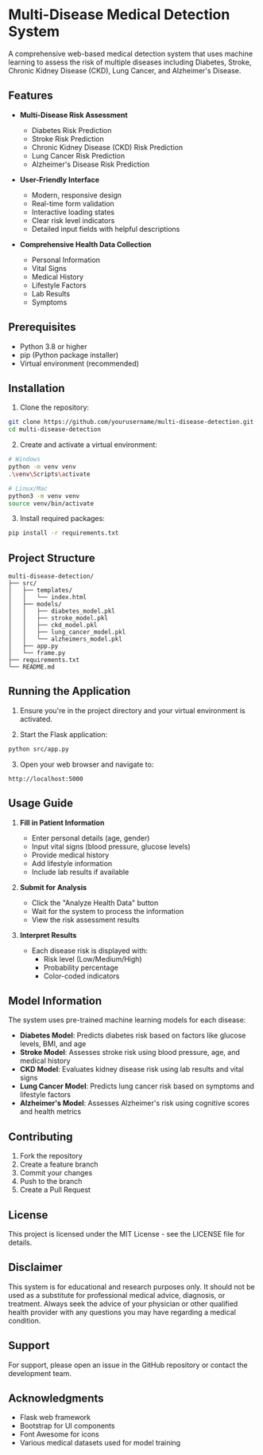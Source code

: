 # Multi-Disease Medical Detection System

A comprehensive web-based medical detection system that uses machine learning to assess the risk of multiple diseases including Diabetes, Stroke, Chronic Kidney Disease (CKD), Lung Cancer, and Alzheimer's Disease.

## Features

- **Multi-Disease Risk Assessment**
  - Diabetes Risk Prediction
  - Stroke Risk Prediction
  - Chronic Kidney Disease (CKD) Risk Prediction
  - Lung Cancer Risk Prediction
  - Alzheimer's Disease Risk Prediction

- **User-Friendly Interface**
  - Modern, responsive design
  - Real-time form validation
  - Interactive loading states
  - Clear risk level indicators
  - Detailed input fields with helpful descriptions

- **Comprehensive Health Data Collection**
  - Personal Information
  - Vital Signs
  - Medical History
  - Lifestyle Factors
  - Lab Results
  - Symptoms

## Prerequisites

- Python 3.8 or higher
- pip (Python package installer)
- Virtual environment (recommended)

## Installation

1. Clone the repository:
```bash
git clone https://github.com/yourusername/multi-disease-detection.git
cd multi-disease-detection
```

2. Create and activate a virtual environment:
```bash
# Windows
python -m venv venv
.\venv\Scripts\activate

# Linux/Mac
python3 -m venv venv
source venv/bin/activate
```

3. Install required packages:
```bash
pip install -r requirements.txt
```

## Project Structure

```
multi-disease-detection/
├── src/
│   ├── templates/
│   │   └── index.html
│   ├── models/
│   │   ├── diabetes_model.pkl
│   │   ├── stroke_model.pkl
│   │   ├── ckd_model.pkl
│   │   ├── lung_cancer_model.pkl
│   │   └── alzheimers_model.pkl
│   ├── app.py
│   └── frame.py
├── requirements.txt
└── README.md
```

## Running the Application

1. Ensure you're in the project directory and your virtual environment is activated.

2. Start the Flask application:
```bash
python src/app.py
```

3. Open your web browser and navigate to:
```
http://localhost:5000
```

## Usage Guide

1. **Fill in Patient Information**
   - Enter personal details (age, gender)
   - Input vital signs (blood pressure, glucose levels)
   - Provide medical history
   - Add lifestyle information
   - Include lab results if available

2. **Submit for Analysis**
   - Click the "Analyze Health Data" button
   - Wait for the system to process the information
   - View the risk assessment results

3. **Interpret Results**
   - Each disease risk is displayed with:
     - Risk level (Low/Medium/High)
     - Probability percentage
     - Color-coded indicators

## Model Information

The system uses pre-trained machine learning models for each disease:

- **Diabetes Model**: Predicts diabetes risk based on factors like glucose levels, BMI, and age
- **Stroke Model**: Assesses stroke risk using blood pressure, age, and medical history
- **CKD Model**: Evaluates kidney disease risk using lab results and vital signs
- **Lung Cancer Model**: Predicts lung cancer risk based on symptoms and lifestyle factors
- **Alzheimer's Model**: Assesses Alzheimer's risk using cognitive scores and health metrics

## Contributing

1. Fork the repository
2. Create a feature branch
3. Commit your changes
4. Push to the branch
5. Create a Pull Request

## License

This project is licensed under the MIT License - see the LICENSE file for details.

## Disclaimer

This system is for educational and research purposes only. It should not be used as a substitute for professional medical advice, diagnosis, or treatment. Always seek the advice of your physician or other qualified health provider with any questions you may have regarding a medical condition.

## Support

For support, please open an issue in the GitHub repository or contact the development team.

## Acknowledgments

- Flask web framework
- Bootstrap for UI components
- Font Awesome for icons
- Various medical datasets used for model training 